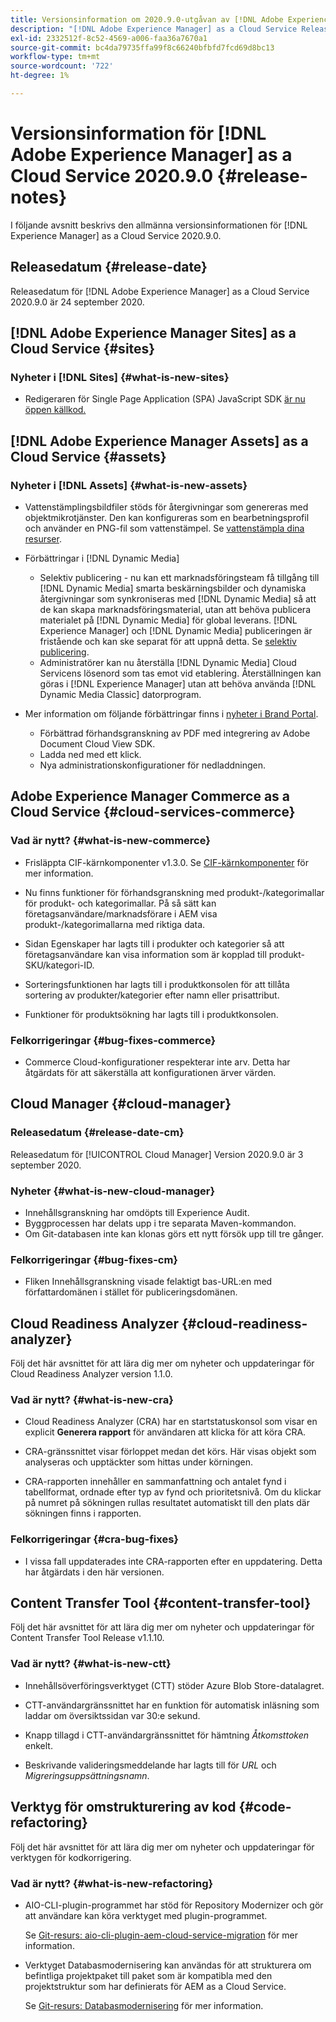 ```yaml
---
title: Versionsinformation om 2020.9.0-utgåvan av [!DNL Adobe Experience Manager] as a Cloud Service.
description: "[!DNL Adobe Experience Manager] as a Cloud Service Release Notes for 2020.9.0."
exl-id: 2332512f-8c52-4569-a006-faa36a7670a1
source-git-commit: bc4da79735ffa99f8c66240bfbfd7fcd69d8bc13
workflow-type: tm+mt
source-wordcount: '722'
ht-degree: 1%

---
```


# Versionsinformation för [!DNL Adobe Experience Manager] as a Cloud Service 2020.9.0 {#release-notes}

I följande avsnitt beskrivs den allmänna versionsinformationen för [!DNL Experience Manager] as a Cloud Service 2020.9.0.

## Releasedatum {#release-date}

Releasedatum för [!DNL Adobe Experience Manager] as a Cloud Service 2020.9.0 är 24 september 2020.

## [!DNL Adobe Experience Manager Sites] as a Cloud Service {#sites}

### Nyheter i [!DNL Sites] {#what-is-new-sites}

* Redigeraren för Single Page Application (SPA) JavaScript SDK [är nu öppen källkod.](/help/implementing/developing/hybrid/reference-materials.md)

## [!DNL Adobe Experience Manager Assets] as a Cloud Service {#assets}

### Nyheter i [!DNL Assets] {#what-is-new-assets}

* Vattenstämplingsbildfiler stöds för återgivningar som genereras med objektmikrotjänster. Den kan konfigureras som en bearbetningsprofil och använder en PNG-fil som vattenstämpel. Se [vattenstämpla dina resurser](/help/assets/watermark-assets.md).

* Förbättringar i [!DNL Dynamic Media]

   * Selektiv publicering - nu kan ett marknadsföringsteam få tillgång till [!DNL Dynamic Media] smarta beskärningsbilder och dynamiska återgivningar som synkroniseras med [!DNL Dynamic Media] så att de kan skapa marknadsföringsmaterial, utan att behöva publicera materialet på [!DNL Dynamic Media] för global leverans. [!DNL Experience Manager] och [!DNL Dynamic Media] publiceringen är fristående och kan ske separat för att uppnå detta. Se [selektiv publicering](/help/assets/dynamic-media/selective-publishing.md).
   * Administratörer kan nu återställa [!DNL Dynamic Media] Cloud Servicens lösenord som tas emot vid etablering. Återställningen kan göras i [!DNL Experience Manager] utan att behöva använda [!DNL Dynamic Media Classic] datorprogram.

* Mer information om följande förbättringar finns i [nyheter i Brand Portal](https://experienceleague.adobe.com/docs/experience-manager-brand-portal/using/introduction/whats-new.html).

   * Förbättrad förhandsgranskning av PDF med integrering av Adobe Document Cloud View SDK.
   * Ladda ned med ett klick.
   * Nya administrationskonfigurationer för nedladdningen.

<!--
### Bugs Fixed {#bugs-fixed-assets}

TBD: list of Assets aaCS bugs that are fixed.
-->

## Adobe Experience Manager Commerce as a Cloud Service {#cloud-services-commerce}

### Vad är nytt? {#what-is-new-commerce}

* Frisläppta CIF-kärnkomponenter v1.3.0. Se [CIF-kärnkomponenter](https://github.com/adobe/aem-core-cif-components/releases/tag/core-cif-components-reactor-1.3.0) för mer information.

* Nu finns funktioner för förhandsgranskning med produkt-/kategorimallar för produkt- och kategorimallar. På så sätt kan företagsanvändare/marknadsförare i AEM visa produkt-/kategorimallarna med riktiga data.

* Sidan Egenskaper har lagts till i produkter och kategorier så att företagsanvändare kan visa information som är kopplad till produkt-SKU/kategori-ID.

* Sorteringsfunktionen har lagts till i produktkonsolen för att tillåta sortering av produkter/kategorier efter namn eller prisattribut.

* Funktioner för produktsökning har lagts till i produktkonsolen.

### Felkorrigeringar {#bug-fixes-commerce}

* Commerce Cloud-konfigurationer respekterar inte arv. Detta har åtgärdats för att säkerställa att konfigurationen ärver värden.

## Cloud Manager {#cloud-manager}

### Releasedatum {#release-date-cm}

Releasedatum för [!UICONTROL Cloud Manager] Version 2020.9.0 är 3 september 2020.

### Nyheter {#what-is-new-cloud-manager}

* Innehållsgranskning har omdöpts till Experience Audit.
* Byggprocessen har delats upp i tre separata Maven-kommandon.
* Om Git-databasen inte kan klonas görs ett nytt försök upp till tre gånger.

### Felkorrigeringar {#bug-fixes-cm}

* Fliken Innehållsgranskning visade felaktigt bas-URL:en med författardomänen i stället för publiceringsdomänen.

## Cloud Readiness Analyzer {#cloud-readiness-analyzer}

Följ det här avsnittet för att lära dig mer om nyheter och uppdateringar för Cloud Readiness Analyzer version 1.1.0.

### Vad är nytt? {#what-is-new-cra}

* Cloud Readiness Analyzer (CRA) har en startstatuskonsol som visar en explicit **Generera rapport** för användaren att klicka för att köra CRA.

* CRA-gränssnittet visar förloppet medan det körs. Här visas objekt som analyseras och upptäckter som hittas under körningen.

* CRA-rapporten innehåller en sammanfattning och antalet fynd i tabellformat, ordnade efter typ av fynd och prioritetsnivå. Om du klickar på numret på sökningen rullas resultatet automatiskt till den plats där sökningen finns i rapporten.

### Felkorrigeringar {#cra-bug-fixes}

* I vissa fall uppdaterades inte CRA-rapporten efter en uppdatering. Detta har åtgärdats i den här versionen.

## Content Transfer Tool {#content-transfer-tool}

Följ det här avsnittet för att lära dig mer om nyheter och uppdateringar för Content Transfer Tool Release v1.1.10.

### Vad är nytt? {#what-is-new-ctt}

* Innehållsöverföringsverktyget (CTT) stöder Azure Blob Store-datalagret.

* CTT-användargränssnittet har en funktion för automatisk inläsning som laddar om översiktssidan var 30:e sekund.

* Knapp tillagd i CTT-användargränssnittet för hämtning *Åtkomsttoken* enkelt.

* Beskrivande valideringsmeddelande har lagts till för *URL* och *Migreringsuppsättningsnamn*.

## Verktyg för omstrukturering av kod {#code-refactoring}

Följ det här avsnittet för att lära dig mer om nyheter och uppdateringar för verktygen för kodkorrigering.

### Vad är nytt? {#what-is-new-refactoring}

* AIO-CLI-plugin-programmet har stöd för Repository Modernizer och gör att användare kan köra verktyget med plugin-programmet.

   Se [Git-resurs: aio-cli-plugin-aem-cloud-service-migration](https://github.com/adobe/aio-cli-plugin-aem-cloud-service-migration) för mer information.

* Verktyget Databasmodernisering kan användas för att strukturera om befintliga projektpaket till paket som är kompatibla med den projektstruktur som har definierats för AEM as a Cloud Service.

   Se [Git-resurs: Databasmodernisering](https://github.com/adobe/aem-cloud-service-source-migration/tree/master/packages/repository-modernizer) för mer information.
